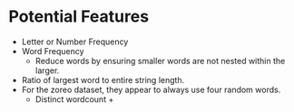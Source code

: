# Potential Features
- Letter or Number Frequency
- Word Frequency
    - Reduce words by ensuring smaller words are not nested within the larger.
- Ratio of largest word to entire string length.
- For the zoreo dataset, they appear to always use four random words.
    - Distinct wordcount + 